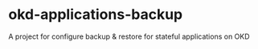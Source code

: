 # okd-applications-backup
A project for configure backup &amp; restore for stateful applications on OKD 
